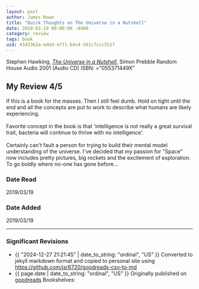 ```yaml
---
layout: post
author: James Rowe
title: "Quick Thoughts on The Universe in a Nutshell"
date: 2019-03-19 00:00:00 -0400
category: review
tags: book 
uid: 4343362a-eddd-4771-b4c4-561c7ccc5527
---
```


Stephen Hawking, *[The Universe in a Nutshell](https://www.goodreads.com/book/show/32608)*, Simon Prebble Random House Audio 2001 (Audio CD) ISBN: ="055371449X"

## My Review 4/5

If this is a book for the masses. Then I still feel dumb. Hold on tight until the end and all the concepts are put to work to describe what humans are likely experiencing.<br/><br/>Favorite concept in the book is that 'intelligence is not really a great survival trait, bacteria will continue to thrive with no intelligence'.<br/><br/>Certainly can't fault a person for trying to build their mental model understanding of the universe. I've decided that my passion for "Space" now includes pretty pictures, big rockets and the excitement of exploration. To go boldly where no-one has gone before...

### Date Read
2019/03/19

### Date Added
2019/03/19

---

### Significant Revisions

- {{ "2024-12-27 21:21:45" | date_to_string: "ordinal", "US" }} Converted to jekyll markdown format and copied to personal site using <https://github.com/jsr6720/goodreads-csv-to-md>
- {{ page.date | date_to_string: "ordinal", "US" }} Originally published on [goodreads](https://www.goodreads.com) Bookshelves: 